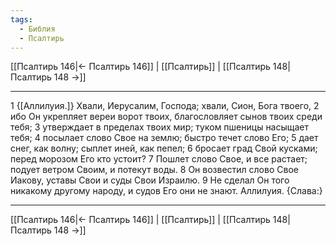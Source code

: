```yaml
---
tags:
  - Библия
  - Псалтирь
---
```

[[Псалтирь 146|← Псалтирь 146]] | [[Псалтирь]] | [[Псалтирь 148|Псалтирь 148 →]]

---
1 {[Аллилуия.]} Хвали, Иерусалим, Господа; хвали, Сион, Бога твоего,
2 ибо Он укрепляет вереи ворот твоих, благословляет сынов твоих среди тебя;
3 утверждает в пределах твоих мир; туком пшеницы насыщает тебя;
4 посылает слово Свое на землю; быстро течет слово Его;
5 дает снег, как волну; сыплет иней, как пепел;
6 бросает град Свой кусками; перед морозом Его кто устоит?
7 Пошлет слово Свое, и все растает; подует ветром Своим, и потекут воды.
8 Он возвестил слово Свое Иакову, уставы Свои и суды Свои Израилю.
9 Не сделал Он того никакому другому народу, и судов Его они не знают. Аллилуия. {Слава:}

---
[[Псалтирь 146|← Псалтирь 146]] | [[Псалтирь]] | [[Псалтирь 148|Псалтирь 148 →]]
